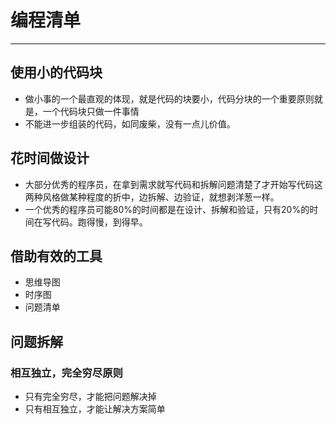 # 编程清单
***
## 使用小的代码块
- 做小事的一个最直观的体现，就是代码的块要小，代码分块的一个重要原则就是，一个代码块只做一件事情
- 不能进一步组装的代码，如同废柴，没有一点儿价值。

## 花时间做设计
- 大部分优秀的程序员，在拿到需求就写代码和拆解问题清楚了才开始写代码这两种风格做某种程度的折中，边拆解、边验证，就想剥洋葱一样。
- 一个优秀的程序员可能80%的时间都是在设计、拆解和验证，只有20%的时间在写代码。跑得慢，到得早。

## 借助有效的工具
- 思维导图
- 时序图
- 问题清单

## 问题拆解
### 相互独立，完全穷尽原则
- 只有完全穷尽，才能把问题解决掉
- 只有相互独立，才能让解决方案简单